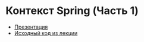 # Контекст Spring (Часть 1)

- [Презентация](https://docs.google.com/presentation/d/1prFZVgy6VlQ1dXxjs_601HX5vQ0QV6AzAxMb-8B6Y9I/edit?usp=sharing)
- [Исходный код из лекции](https://github.com/ZuevKirill95/spring-practice-source-code/tree/main/spring-context-1)